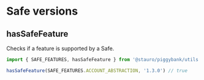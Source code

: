 # Safe versions

## hasSafeFeature

Checks if a feature is supported by a Safe.

```ts
import { SAFE_FEATURES, hasSafeFeature } from '@stauro/piggybank/utils'

hasSafeFeature(SAFE_FEATURES.ACCOUNT_ABSTRACTION, '1.3.0') // true
```